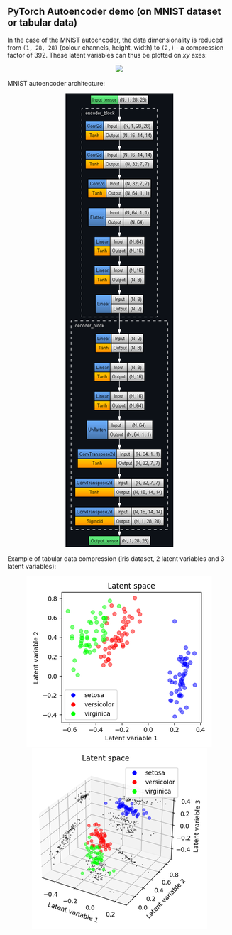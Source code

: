 ## PyTorch Autoencoder demo (on MNIST dataset or tabular data)

In the case of the MNIST autoencoder, the data dimensionality is reduced from `(1, 28, 28)` (colour channels, height, width) to `(2,)` - a compression factor of 392. These latent variables can thus be plotted on $xy$ axes:

<p align="center">
	<img src="images/mnist_2_latent_variables.webp"/>
</p>

MNIST autoencoder architecture:

<p align="center">
	<img src="images/mnist_autoencoder_architecture.png"/>
</p>

Example of tabular data compression (iris dataset, 2 latent variables and 3 latent variables):

<p align="center">
	<img src="images/iris_2_latent_variables.png"/>
	<br/>
	<img src="images/iris_3_latent_variables.png"/>
</p>
